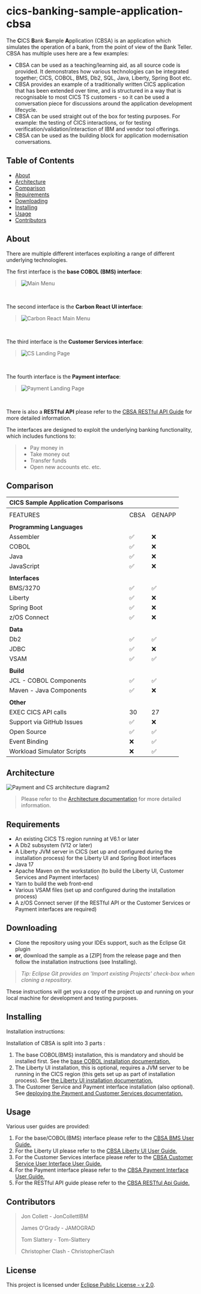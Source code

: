 # cics-banking-sample-application-cbsa
The **C**ICS **B**ank **S**ample **A**pplication (CBSA) is an application which simulates the operation of a bank, from the point of view of the Bank Teller. CBSA has multiple uses 
here are a few examples:
  - CBSA can be used as a teaching/learning aid, as all source code is provided. It demonstrates how various technologies can be integrated together; CICS, COBOL, BMS, Db2, SQL, Java, Liberty, Spring Boot etc. 
  - CBSA provides an example of a traditionally written CICS application that has been extended over time, and is structured in a way that is recognisable to most CICS TS customers - so 
    it can be used a conversation piece for discussions around the application development lifecycle.
  - CBSA can be used straight out of the box for testing purposes. For example: the testing of CICS interactions, or for testing verification/validation/interaction of IBM and vendor tool offerings.
  - CBSA can be used as the building block for application modernisation conversations.


## Table of Contents

- [About](#about)
- [Architecture](#architecture)
- [Comparison](#comparison)
- [Requirements](#requirements)
- [Downloading](#downloading)
- [Installing](#installing)
- [Usage](#usage)
- [Contributors](#contributors)

## About
There are multiple different interfaces exploiting a range of different underlying technologies.

The first interface is the **base COBOL (BMS) interface**:
>![Main Menu](./doc/images/Architecture/Baseinstall_CBSA_MAIN_MENU.jpg)
</br>

The second interface is the **Carbon React UI interface**:
> ![Carbon React Main Menu](./doc/images/Architecture/CarbonReactUI_MainMenu.png)
</br>

The third interface is the **Customer Services interface**:
> ![CS Landing Page](./doc/images/Architecture/Landing_Page_Small.jpg)
</br>

The fourth interface is the **Payment interface**:
> ![Payment Landing Page](./doc/images/Architecture/Payment_Landing_page_small.jpg)
</br>

There is also a **RESTful API** please refer to the [CBSA RESTful API Guide](https://github.com/cicsdev/cics-banking-sample-application-cbsa/tree/main/etc/usage/springBoot/doc/CBSA_Restful_API_guide.md) for more detailed information.
</br>

The interfaces are designed to exploit the underlying banking functionality, which includes functions to:
> - Pay money in
> - Take money out
> - Transfer funds
> - Open new accounts etc. etc.

## Comparison

| CICS Sample Application Comparisons |      |        |
|-------------------------------------|------|--------|
|                                     |      |        |  
| FEATURES                            | CBSA | GENAPP |
||||
| **Programming Languages**           |      |        |  
| Assembler                           | ✅   | ❌ |  
| COBOL                               | ✅   | ❌ | 
| Java                                | ✅   | ❌ |  
| JavaScript                          | ✅   | ❌ | 
||||
| **Interfaces**                      |      |        |  
| BMS/3270                            | ✅   | ✅ | 
| Liberty                             | ✅   | ❌ |   
| Spring Boot                         | ✅   | ❌ |  
| z/OS Connect                        | ✅   | ❌ |
||||
| **Data**                            |      |        | 
| Db2                                 | ✅   | ✅ | 
| JDBC                                | ✅   | ❌ |
| VSAM                                | ✅   | ✅ |
||||
| **Build**                           |      |        |
| JCL - COBOL Components              | ✅   | ✅ |
| Maven - Java Components             | ✅   | ❌ |
||||
| **Other**                           |      |        |   
| EXEC CICS API calls                 | 30   | 27 |   
| Support via GitHub Issues           | ✅   | ❌ |  
| Open Source                         | ✅   | ✅ |   
| Event Binding                       | ❌   | ✅ |
| Workload Simulator Scripts          | ❌   | ✅ |


## Architecture
![Payment and CS architecture diagram2](./doc/images/Architecture/Payment_and_Customer_Services_UI_CBSA_architecture_diagram2.jpg)

> Please refer to the [Architecture documentation](https://github.com/cicsdev/cics-banking-sample-application-cbsa/tree/main/doc/CBSA_Architecture_guide.md) for more detailed information.

## Requirements
- An existing CICS TS region running at V6.1 or later
- A Db2 subsystem (V12 or later)
- A Liberty JVM server in CICS (set up and configured during the installation process) for the Liberty UI and Spring Boot interfaces
- Java 17
- Apache Maven on the workstation (to build the Liberty UI, Customer Services and Payment interfaces)
- Yarn to build the web front-end
- Various VSAM files (set up and configured during the installation process)
- A z/OS Connect server (if the RESTful API or the Customer Services or Payment interfaces are required)



## Downloading
- Clone the repository using your IDEs support, such as the Eclipse Git plugin
- **or**, download the sample as a [ZIP] from the release page and then follow the installation instructions (see Installing).

>*Tip: Eclipse Git provides an 'Import existing Projects' check-box when cloning a repository.*

These instructions will get you a copy of the project up and running on your local machine for development and testing purposes.

## Installing
Installation instructions:
</br>

Installation of CBSA is split into 3 parts :
  1. The base COBOL(BMS) installation, this is mandatory and should be installed first. See the [base COBOL installation documentation.](https://github.com/cicsdev/cics-banking-sample-application-cbsa/tree/main/etc/install/base/doc/CBSA_base_cobol_installation_instructions.md) 
  2. The Liberty UI installation, this is optional, requires a JVM server to be running in the CICS region (this gets set up as part of installation process). See [the Liberty UI installation documentation.](https://github.com/cicsdev/cics-banking-sample-application-cbsa/tree/main/etc/install/libertyUI/doc/CBSA_Liberty_UI_installation_deployment_guide.md)
  3. The Customer Service and Payment interface installation (also optional). See [deploying the Payment and Customer Services documentation.](https://github.com/cicsdev/cics-banking-sample-application-cbsa/tree/main/etc/install/springBootUI/doc/CBSA_Deploying_the_Payment_Customer_Services_Springboot_apps.md)

## Usage
Various user guides are provided:

  1. For the base/COBOL(BMS) interface please refer to the [CBSA BMS User Guide.](https://github.com/cicsdev/cics-banking-sample-application-cbsa/tree/main/etc/usage/base/doc/CBSA_BMS_User_Guide.md)
  2. For the Liberty UI please refer to the [CBSA Liberty UI User Guide.](https://github.com/cicsdev/cics-banking-sample-application-cbsa/tree/main/etc/usage/libertyUI/doc/CBSA_Liberty_UI_User_Guide.md)
  3. For the Customer Services interface please refer to the [CBSA Customer Service User Interface User Guide.](https://github.com/cicsdev/cics-banking-sample-application-cbsa/tree/main/etc/usage/springBoot/doc/CBSA_Customer_Services_Interface_User_Guide.md)
  4. For the Payment interface please refer to the [CBSA Payment Interface User Guide.](https://github.com/cicsdev/cics-banking-sample-application-cbsa/tree/main/etc/usage/springBoot/doc/CBSA_Payment_Interface_User_Guide.md)
  5. For the RESTful API guide please refer to the [CBSA RESTful Api Guide.](https://github.com/cicsdev/cics-banking-sample-application-cbsa/tree/main/etc/usage/springBoot/doc/CBSA_Restful_API_guide.md)


## Contributors
 > Jon Collett - JonCollettIBM
 >
 > James O'Grady - JAMOGRAD
 > 
 > Tom Slattery - Tom-Slattery
 > 
 > Christopher Clash - ChristopherClash

## License
This project is licensed under [Eclipse Public License - v 2.0](LICENSE). 
